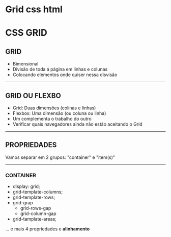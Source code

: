 # Grid css html 
 
# CSS GRID

## GRID

- Bimensional
- Divisão de toda á página em linhas e colunas
- Colocando elementos onde quiser nessa disvisão

---

## GRID OU FLEXBO

- Grid: Duas dimensões (colinas e linhas)
- Flexbox: Uma dimensão (ou coluna ou linha)
- Um complementa o trabalho  do outro
- Verificar quais navegadores ainda não estão aceitando o Grid

---

## PROPRIEDADES

 Vamos separar em 2 grupos:
 "container" e "item(s)"

---
### CONTAINER

- display: grid;
- grid-template-columns;
- grid-template-rows;
- grid-grap
    - grid-rows-gap
    - grid-column-gap
- grid-tamplate-areas;

... e mais 4 propriedades e **alinhamento**